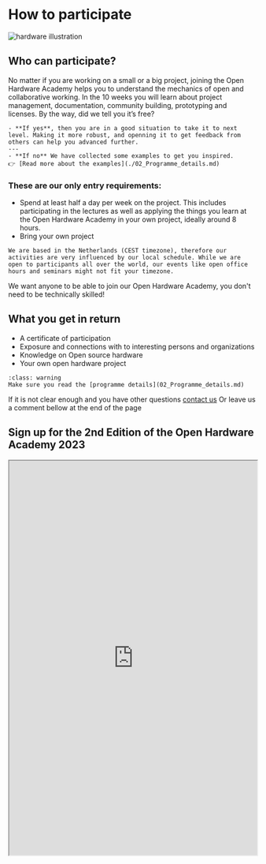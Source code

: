 # How to participate
![hardware illustration](img/jpg/banner_2.jpg)

## Who can participate?
No matter if you are working on a small or a big project, joining the Open Hardware Academy helps you to understand the mechanics of open and collaborative working. In the 10 weeks you will learn about project management, documentation, community building, prototyping and licenses. By the way, did we tell you it’s free?

```{admonition} Do you have a prototype that works already?
- **If yes**, then you are in a good situation to take it to next level. Making it more robust, and openning it to get feedback from others can help you advanced further.
---
- **If no** We have collected some examples to get you inspired.
👉 [Read more about the examples](./02_Programme_details.md)
```

### These are our only entry requirements:
- Spend at least half a day per week on the project. This includes participating in the lectures as well as applying the things you learn at the Open Hardware Academy in your own project, ideally around 8 hours.
- Bring your own project

```{admonition} About the timezone!
We are based in the Netherlands (CEST timezone), therefore our activities are very influenced by our local schedule. While we are open to participants all over the world, our events like open office hours and seminars might not fit your timezone.
```

We want anyone to be able to join our Open Hardware Academy, you don't need to be technically skilled!

## What you get in return
- A certificate of participation
- Exposure and connections with to interesting persons and organizations
- Knowledge on Open source hardware 
- Your own open hardware project

```{admonition} Before signing up
:class: warning
Make sure you read the [programme details](02_Programme_details.md)
```
If it is not clear enough and you have other questions [contact us](./05_Organizers.md)
Or leave us a comment bellow at the end of the page

## Sign up for the 2nd Edition of the Open Hardware Academy 2023
<iframe src="https://tudelft.fra1.qualtrics.com/jfe/form/SV_2aaTWzxeis6z7ka" height="800px" width="100%"></iframe>


